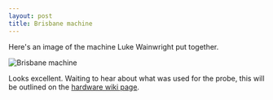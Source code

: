 ```yaml
---
layout: post
title: Brisbane machine
---
```


Here's an image of the machine Luke Wainwright put together.

![Brisbane machine](http://www.edus2.com/images/Brisbane_edus2.jpg)

Looks excellent.  Waiting to hear about what was used for the probe, this will be outlined on the [hardware wiki page](https://github.com/asclepius/edus2/wiki/Brisbane-probe).


